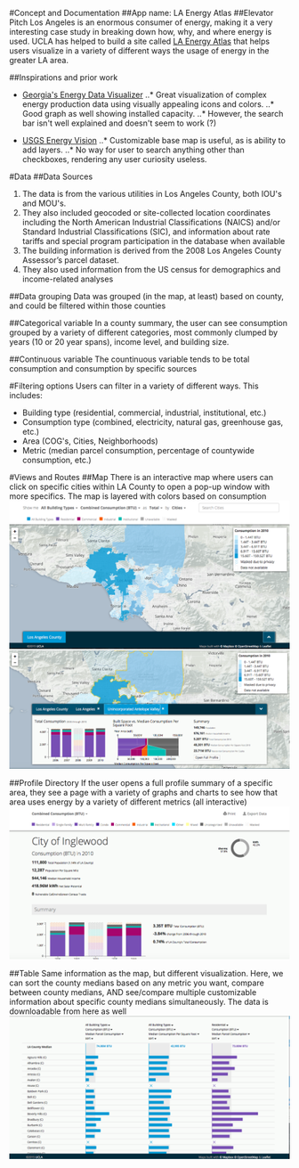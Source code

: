 
#Concept and Documentation
##App name: LA Energy Atlas
##Elevator Pitch
Los Angeles is an enormous consumer of energy, making it a very interesting case study in breaking down how, why, and where energy is used. UCLA has helped to build a site called [LA Energy Atlas](http://www.energyatlas.ucla.edu/) that helps users visualize in a variety of different ways the usage of energy in the greater LA area.

##Inspirations and prior work
* [Georgia's Energy Data Visualizer](http://www.georgiaenergydata.org/electricityproduction)
..* Great visualization of complex energy production data using visually appealing icons and colors.
..* Good graph as well showing installed capacity.
..* However, the search bar isn't well explained and doesn't seem to work (?)

* [USGS Energy Vision](http://certmapper.cr.usgs.gov/data/energyvision/)
..* Customizable base map is useful, as is ability to add layers.
..* No way for user to search anything other than checkboxes, rendering any user curiosity useless.

#Data
##Data Sources
1. The data is from the various utilities in Los Angeles County, both IOU's and MOU's.
2. They also included geocoded or site-collected location coordinates including the North American Industrial Classifications (NAICS) and/or Standard Industrial Classifications (SIC), and information about rate tariffs and special program participation in the database when available
3. The building information is derived from the 2008 Los Angeles County Assessor’s parcel dataset.
4. They also used information from the US census for demographics and income-related analyses

##Data grouping
Data was grouped (in the map, at least) based on county, and could be filtered within those counties

##Categorical variable
In a county summary, the user can see consumption grouped by a variety of different categories, most commonly clumped by years (10 or 20 year spans), income level, and building size. 

##Continuous variable
The countinuous variable tends to be total consumption and consumption by specific sources

#Filtering options
Users can filter in a variety of different ways. This includes: 
* Building type (residential, commercial, industrial, institutional, etc.)
* Consumption type (combined, electricity, natural gas, greenhouse gas, etc.)
* Area (COG's, Cities, Neighborhoods)
* Metric (median parcel consumption, percentage of countywide consumption, etc.)

#Views and Routes
##Map
There is an interactive map where users can click on specific cities within LA County to open a pop-up window with more specifics. The map is layered with colors based on consumption
![image Map.png](assets/Map.png)
![image PopUp.png](assets/PopUp.png)


##Profile Directory
If the user opens a full profile summary of a specific area, they see a page with a variety of graphs and charts to see how that area uses energy by a variety of different metrics (all interactive)
![image Profile_Directory.png](https://github.com/alanpropp/cj-final-project/blob/master/Assets/Profile_Directory.png)


##Table
Same information as the map, but different visualization. Here, we can sort the county medians based on any metric you want, compare between county medians, AND see/compare multiple customizable information about specific county medians simultaneously. The data is downloadable from here as well
![image Table.png](assets/Table.png)
